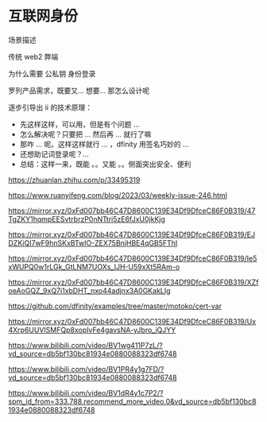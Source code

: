 # 互联网身份

场景描述

传统 web2 弊端

为什么需要 公私钥 身份登录



罗列产品需求，既要又... 想要... 那怎么设计呢



逐步引导出 ii 的技术原理：

* 先这样这样，可以用，但是有个问题 ... 
* 怎么解决呢？只要把 ... 然后再 ... 就行了嘛
* 那咋 ... 呢。这样这样就行 ... ，dfinity 用签名巧妙的 ... 
* 还想助记词登录呢？... 
* 总结：这样一来，既能 。。又能 。。侧面突出安全、便利











https://zhuanlan.zhihu.com/p/33495319

https://www.ruanyifeng.com/blog/2023/03/weekly-issue-246.html

https://mirror.xyz/0xFd007bb46C47D8600C139E34Df9DfceC86F0B319/47TgZKY1hqmpEESvtrbrzP0nNTtri5zE6fJxU0jkKjg

https://mirror.xyz/0xFd007bb46C47D8600C139E34Df9DfceC86F0B319/EJDZKiQI7wF9hnSKxBTwlO-ZEX75BnjHBE4qGB5FThI

https://mirror.xyz/0xFd007bb46C47D8600C139E34Df9DfceC86F0B319/Ie5xWUPQ0w1rLGk_GtLNM7UOXs_IJH-U59xXt5RAm-o

https://mirror.xyz/0xFd007bb46C47D8600C139E34Df9DfceC86F0B319/XZfoeAoGQZ_9xQ7i1xbDHT_nxo44adjnx3A0GKakLIg

https://github.com/dfinity/examples/tree/master/motoko/cert-var

https://mirror.xyz/0xFd007bb46C47D8600C139E34Df9DfceC86F0B319/Ux4Xrp6UUVISMFQp8xopIvFe4gavsNA-yJbro_iQJYY

https://www.bilibili.com/video/BV1wg411P7zL/?vd_source=db5bf130bc81934e0880088323df6748

https://www.bilibili.com/video/BV1PR4y1g7FD/?vd_source=db5bf130bc81934e0880088323df6748

https://www.bilibili.com/video/BV1dR4y1c7P2/?spm_id_from=333.788.recommend_more_video.0&vd_source=db5bf130bc81934e0880088323df6748